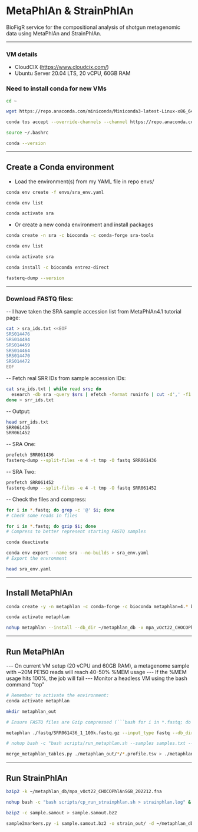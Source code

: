 # MetaPhlAn & StrainPhlAn
BioFigR service for the compositional analysis of shotgun metagenomic data using MetaPhlAn and StrainPhlAn.

---

### VM details

- CloudCIX (https://www.cloudcix.com/)
- Ubuntu Server 20.04 LTS, 20 vCPU, 60GB RAM

### Need to install conda for new VMs

```bash
cd ~

wget https://repo.anaconda.com/miniconda/Miniconda3-latest-Linux-x86_64.sh -O miniconda.sh && bash miniconda.sh -b -p $HOME/miniconda && rm miniconda.sh && eval "$($HOME/miniconda/bin/conda shell.bash hook)" && conda init

conda tos accept --override-channels --channel https://repo.anaconda.com/pkgs/main

source ~/.bashrc

conda --version
```

---

## Create a Conda environment

- Load the environment(s) from my YAML file in repo envs/

```bash
conda env create -f envs/sra_env.yaml

conda env list

conda activate sra
```

- Or create a new conda environment and install packages
```bash
conda create -n sra -c bioconda -c conda-forge sra-tools

conda env list

conda activate sra

conda install -c bioconda entrez-direct

fasterq-dump --version
```

---

### Download FASTQ files:

-- I have taken the SRA sample accession list from MetaPhlAn4.1 tutorial page:
```bash
cat > sra_ids.txt <<EOF
SRS014476
SRS014494
SRS014459
SRS014464
SRS014470
SRS014472
EOF
```

-- Fetch real SRR IDs from sample accession IDs:
```bash
cat sra_ids.txt | while read srs; do
  esearch -db sra -query $srs | efetch -format runinfo | cut -d',' -f1 | grep SRR
done > srr_ids.txt
```

-- Output:
```bash
head srr_ids.txt
SRR061436
SRR061452
```

-- SRA One:
```bash
prefetch SRR061436
fasterq-dump --split-files -e 4 -t tmp -O fastq SRR061436
```

-- SRA Two:
```bash
prefetch SRR061452
fasterq-dump --split-files -e 4 -t tmp -O fastq SRR061452
```

-- Check the files and compress:
```bash
for i in *.fastq; do grep -c '@' $i; done
# Check some reads in files

for i in *.fastq; do gzip $i; done
# Compress to better represent starting FASTQ samples
```

```bash
conda deactivate

conda env export --name sra --no-builds > sra_env.yaml
# Export the envronment

head sra_env.yaml
```

---

## Install MetaPhlAn

```bash
conda create -y -n metaphlan -c conda-forge -c bioconda metaphlan=4.* bowtie2=2.*

conda activate metaphlan
```

```bash
nohup metaphlan --install --db_dir ~/metaphlan_db -x mpa_vOct22_CHOCOPhlAnSGB_202212 &
```

---

## Run MetaPhlAn

--- On current VM setup (20 vCPU and 60GB RAM), a metagenome sample with ~20M PE150 reads will reach 40-50% %MEM usage
--- If the %MEM usage hits 100%, the job will fail
--- Monitor a headless VM using the bash command "top"

```bash
# Remember to activate the environment:
conda activate metaphlan

mkdir metaphlan_out

# Ensure FASTQ files are Gzip compressed (```bash for i in *.fastq; do gzip $i; done```)

metaphlan ./fastq/SRR061436_1_100k.fastq.gz --input_type fastq --db_dir ~/metaphlan_db/ --mapout sample.mapout -o sample_profile.txt -s sample.samout

# nohup bash -c "bash scripts/run_metaphlan.sh --samples samples.txt --outdir metaphlan_out --db_dir ~/metaphlan_db --index mpa_vOct22_CHOCOPhlAnSGB_202212 --threads 4" &

merge_metaphlan_tables.py ./metaphlan_out/*/*.profile.tsv > ./metaphlan_out/merged_metaphlan_profile.tsv
```

---

## Run StrainPhlAn

```bash
bzip2 -k ~/metaphlan_db/mpa_vOct22_CHOCOPhlAnSGB_202212.fna

nohup bash -c "bash scripts/cp_run_strainphlan.sh > strainphlan.log" &

bzip2 -c sample.samout > sample.samout.bz2

sample2markers.py -i sample.samout.bz2 -o strain_out/ -d ~/metaphlan_db/

```


